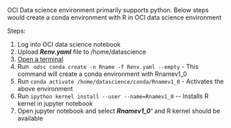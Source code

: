 OCI Data science environment primarily supports python. Below steps would create a conda environment with R in OCI data science environment

Steps:
1. Log into OCI data science notebook
2. Upload ***Renv.yaml*** file to /home/datascience
3. [Open a terminal](1.png)
4. Run ` odsc conda create -n Rname -f Renv.yaml --empty`  - This command will create a conda environment with Rnamev1_0
6. Run `conda activate /home/datascience/conda/Rnamev1_0` - Activates the above environment
7. Run `ipython kernel install --user --name=Rnamev1_0` -- Installs R kernel in jupyter notebook
8. Open jupyter notebook and select ***Rnamev1_0'*** and R kernel should be available
